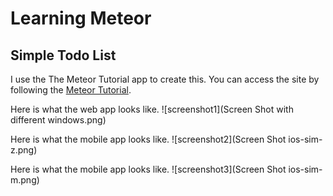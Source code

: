 # Learning Meteor
## Simple Todo List

I use the The Meteor Tutorial app to create this.
You can access the site by following the [Meteor Tutorial](https://www.meteor.com/tutorials/react/creating-an-app).

Here is what the web app looks like.
![screenshot1](Screen Shot with different windows.png)

Here is what the mobile app looks like.
![screenshot2](Screen Shot ios-sim-z.png)

Here is what the mobile app looks like.
![screenshot3](Screen Shot ios-sim-m.png)

